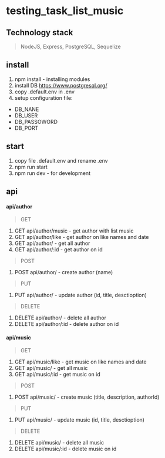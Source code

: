 # testing_task_list_music
## Technology stack
> NodeJS, Express, PostgreSQL, Sequelize
## install 
1. npm install - installing modules
2. install DB https://www.postgresql.org/
3. copy .default.env in .env
4. setup configuration file:
- DB_NANE
- DB_USER
- DB_PASSOWORD
- DB_PORT
## start
1. copy file .default.env and rename .env
2. npm run start
3. npm run dev - for development
## api
#### api/author
> GET
1. GET api/author/music - get author with list music
1. GET api/author/like - get author on like names and date
1. GET api/author/ - get all author
1. GET api/author/:id - get author on id
> POST
1. POST api/author/ - create author (name)
> PUT
1. PUT api/author/ - update author (id, title, desctioption)
> DELETE
1. DELETE api/author/ - delete all author
1. DELETE api/author/:id - delete author on id
#### api/music
> GET
1. GET api/music/like - get music on like names and date
1. GET api/music/ - get all music
1. GET api/music/:id - get music on id
> POST
1. POST api/music/ - create music (title, description, authorId)
> PUT
1. PUT api/music/ - update music (id, title, desctioption)
> DELETE
1. DELETE api/music/ - delete all music
1. DELETE api/music/:id - delete music on id
